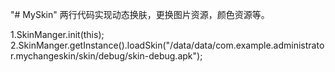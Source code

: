 "# MySkin"  两行代码实现动态换肤，更换图片资源，颜色资源等。

 1.SkinManger.init(this);
 2.SkinManger.getInstance().loadSkin("/data/data/com.example.administrator.mychangeskin/skin/debug/skin-debug.apk");
